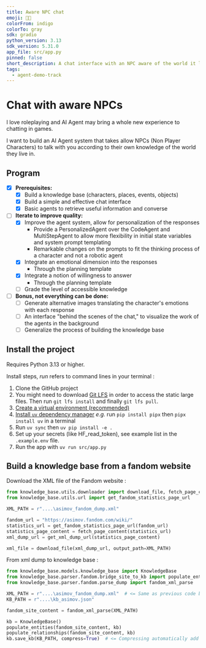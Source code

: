```yaml
---
title: Aware NPC chat
emoji: 💬💡
colorFrom: indigo
colorTo: gray
sdk: gradio
python_version: 3.13
sdk_version: 5.31.0
app_file: src/app.py
pinned: false
short_description: A chat interface with an NPC aware of the world it lives in
tags:
  - agent-demo-track
---
```


# Chat with aware NPCs 

I love roleplaying and AI Agent may bring a whole new experience to chatting in games.

I want to build an AI Agent system that takes allow NPCs (Non Player Characters) to talk with you 
according to their own knowledge of the world they live in.

## Program
- [x] **Prerequisites:**
  - [x] Build a knowledge base (characters, places, events, objects)
  - [x] Build a simple and effective chat interface
  - [x] Basic agents to retrieve useful information and converse

- [ ] **Iterate to improve quality:**
  - [x] Improve the agent system, allow for personalization of the responses
    - Provide a PersonalizedAgent over the CodeAgent and MultiStepAgent to allow more flexibility in initial state variables and system prompt templating
    - Remarkable changes on the prompts to fit the thinking process of a character and not a robotic agent
  - [x] Integrate an emotional dimension into the responses
    - Through the planning template
  - [x] Integrate a notion of willingness to answer
    - Through the planning template
  - [ ] Grade the level of accessible knowledge

- [ ] **Bonus, not everything can be done:**
  - [ ] Generate alternative images translating the character's emotions with each response
  - [ ] An interface "behind the scenes of the chat," to visualize the work of the agents in the background
  - [ ] Generalize the process of building the knowledge base

## Install the project

Requires Python 3.13 or higher.

Install steps, _run_ refers to command lines in your terminal :
1. Clone the GitHub project
2. You might need to download [Git LFS](https://git-lfs.com/) in order to access the static large files. Then run `git lfs install` and finally `git lfs pull`.
3. [Create a virtual environment (recommended)](https://docs.python.org/3/library/venv.html)
4. [Install `uv` dependency manager](https://docs.astral.sh/uv/getting-started/installation/#installation-methods) _e.g._ run `pip install pipx` then `pipx install uv` in a terminal
5. Run `uv sync` then `uv pip install -e .`
6. Set up your secrets (like HF_read_token), see example list in the `.example.env` file.
7. Run the app with `uv run src/app.py`

## Build a knowledge base from a fandom website

Download the XML file of the Fandom website :

```python
from knowledge_base.utils.downloader import download_file, fetch_page_content, get_xml_dump_url
from knowledge_base.utils.url import get_fandom_statistics_page_url

XML_PATH = r"....\asimov_fandom_dump.xml"

fandom_url = "https://asimov.fandom.com/wiki/"
statistics_url = get_fandom_statistics_page_url(fandom_url)
statistics_page_content = fetch_page_content(statistics_url)
xml_dump_url = get_xml_dump_url(statistics_page_content)

xml_file = download_file(xml_dump_url, output_path=XML_PATH)
```

From xml dump to knowledge base :
```python
from knowledge_base.models.knowledge_base import KnowledgeBase
from knowledge_base.parser.fandom.bridge_site_to_kb import populate_entities, populate_relationships
from knowledge_base.parser.fandom.parse_dump import fandom_xml_parse

XML_PATH = r"....\asimov_fandom_dump.xml"  # <= Same as previous code blob
KB_PATH = r"....\kb_asimov.json"

fandom_site_content = fandom_xml_parse(XML_PATH)

kb = KnowledgeBase()
populate_entities(fandom_site_content, kb)
populate_relationships(fandom_site_content, kb)
kb.save_kb(KB_PATH, compress=True)  # <= Compressing automatically add the .gz extension
```